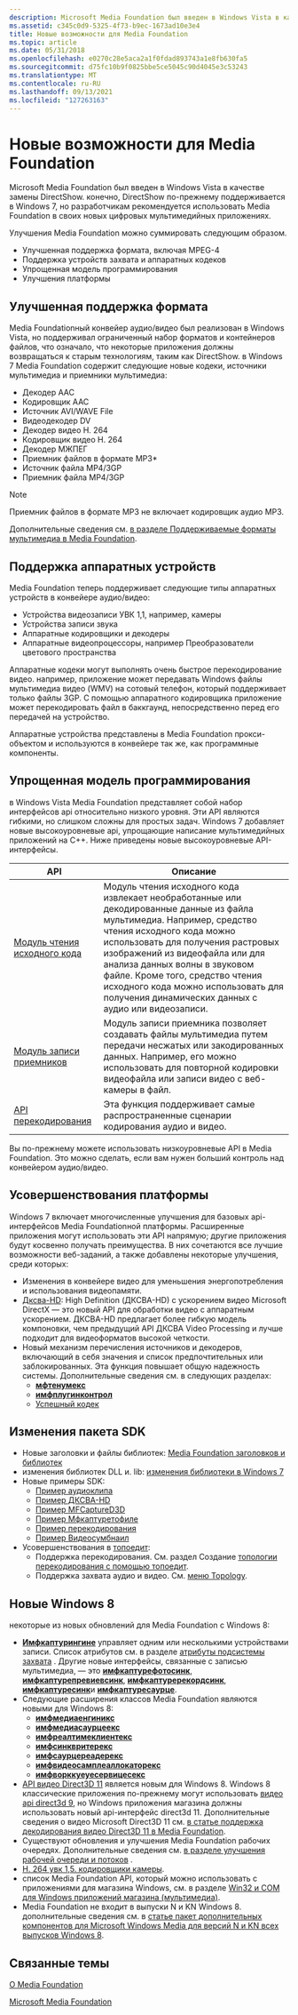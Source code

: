 ```yaml
---
description: Microsoft Media Foundation был введен в Windows Vista в качестве замены DirectShow. конечно, DirectShow по-прежнему поддерживается в Windows 7, но разработчикам рекомендуется использовать Media Foundation в своих новых цифровых мультимедийных приложениях.
ms.assetid: c345c0d9-5325-4f73-b9ec-1673ad10e3e4
title: Новые возможности для Media Foundation
ms.topic: article
ms.date: 05/31/2018
ms.openlocfilehash: e0270c28e5aca2a1f0fdad893743a1e8fb630fa5
ms.sourcegitcommit: d75fc10b9f0825bbe5ce5045c90d4045e3c53243
ms.translationtype: MT
ms.contentlocale: ru-RU
ms.lasthandoff: 09/13/2021
ms.locfileid: "127263163"
---
```

# <a name="whats-new-for-media-foundation"></a>Новые возможности для Media Foundation

Microsoft Media Foundation был введен в Windows Vista в качестве замены DirectShow. конечно, DirectShow по-прежнему поддерживается в Windows 7, но разработчикам рекомендуется использовать Media Foundation в своих новых цифровых мультимедийных приложениях.

Улучшения Media Foundation можно суммировать следующим образом.

-   Улучшенная поддержка формата, включая MPEG-4
-   Поддержка устройств захвата и аппаратных кодеков
-   Упрощенная модель программирования
-   Улучшения платформы

## <a name="better-format-support"></a>Улучшенная поддержка формата

Media Foundationный конвейер аудио/видео был реализован в Windows Vista, но поддерживал ограниченный набор форматов и контейнеров файлов, что означало, что некоторые приложения должны возвращаться к старым технологиям, таким как DirectShow. в Windows 7 Media Foundation содержит следующие новые кодеки, источники мультимедиа и приемники мультимедиа:

-   Декодер AAC
-   Кодировщик AAC
-   Источник AVI/WAVE File
-   Видеодекодер DV
-   Декодер видео H. 264
-   Кодировщик видео H. 264
-   Декодер МЖПЕГ
-   Приемник файлов в формате MP3\*
-   Источник файла MP4/3GP
-   Приемник файла MP4/3GP

> [!Note]  
> Приемник файлов в формате MP3 не включает кодировщик аудио MP3.

 

Дополнительные сведения см. [в разделе Поддерживаемые форматы мультимедиа в Media Foundation](supported-media-formats-in-media-foundation.md).

## <a name="hardware-device-support"></a>Поддержка аппаратных устройств

Media Foundation теперь поддерживает следующие типы аппаратных устройств в конвейере аудио/видео:

-   Устройства видеозаписи УВК 1,1, например, камеры
-   Устройства записи звука
-   Аппаратные кодировщики и декодеры
-   Аппаратные видеопроцессоры, например Преобразователи цветового пространства

Аппаратные кодеки могут выполнять очень быстрое перекодирование видео. например, приложение может передавать Windows файлы мультимедиа видео (WMV) на сотовый телефон, который поддерживает только файлы 3GP. С помощью аппаратного кодировщика приложение может перекодировать файл в баккгаунд, непосредственно перед его передачей на устройство.

Аппаратные устройства представлены в Media Foundation прокси-объектом и используются в конвейере так же, как программные компоненты.

## <a name="simplified-programming-model"></a>Упрощенная модель программирования

в Windows Vista Media Foundation представляет собой набор интерфейсов api относительно низкого уровня. Эти API являются гибкими, но слишком сложны для простых задач. Windows 7 добавляет новые высокоуровневые api, упрощающие написание мультимедийных приложений на C++. Ниже приведены новые высокоуровневые API-интерфейсы.



| API                                | Описание                                                                                                                                                                                                                                                                                                    |
|------------------------------------|----------------------------------------------------------------------------------------------------------------------------------------------------------------------------------------------------------------------------------------------------------------------------------------------------------------|
| [Модуль чтения исходного кода](source-reader.md) | Модуль чтения исходного кода извлекает необработанные или декодированные данные из файла мультимедиа. Например, средство чтения исходного кода можно использовать для получения растровых изображений из видеофайла или для анализа данных волны в звуковом файле. Кроме того, средство чтения исходного кода можно использовать для получения динамических данных с аудио или видеозаписи. <br/> |
| [Модуль записи приемников](sink-writer.md)     | Модуль записи приемника позволяет создавать файлы мультимедиа путем передачи несжатых или закодированных данных. Например, его можно использовать для повторной кодировки видеофайла или записи видео с веб-камеры в файл.                                                                                                         |
| [API перекодирования](transcode-api.md) | Эта функция поддерживает самые распространенные сценарии кодирования аудио и видео.<br/>                                                                                                                                                                                                                               |



 

Вы по-прежнему можете использовать низкоуровневые API в Media Foundation. Это можно сделать, если вам нужен больший контроль над конвейером аудио/видео.

## <a name="platform-improvements"></a>Усовершенствования платформы

Windows 7 включает многочисленные улучшения для базовых api-интерфейсов Media Foundationной платформы. Расширенные приложения могут использовать эти API напрямую; другие приложения будут косвенно получать преимущества. В них сочетаются все лучшие возможности веб-заданий, а также добавлены некоторые улучшения, среди которых:

-   Изменения в конвейере видео для уменьшения энергопотребления и использования видеопамяти.
-   [Дксва-HD](dxva-hd.md): High Definition (ДКСВА-HD) с ускорением видео Microsoft DirectX — это новый API для обработки видео с аппаратным ускорением. ДКСВА-HD предлагает более гибкую модель компоновки, чем предыдущий API ДКСВА Video Processing и лучше подходит для видеоформатов высокой четкости.
-   Новый механизм перечисления источников и декодеров, включающий в себя значения и список предпочтительных или заблокированных. Эта функция повышает общую надежность системы. Дополнительные сведения см. в следующих разделах:
    -   [**мфтенумекс**](/windows/desktop/api/mfapi/nf-mfapi-mftenumex)
    -   [**имфплугинконтрол**](/windows/desktop/api/mfobjects/nn-mfobjects-imfplugincontrol)
    -   [Успешный кодек](codec-merit.md)

## <a name="sdk-changes"></a>Изменения пакета SDK

-   Новые заголовки и файлы библиотек: [Media Foundation заголовков и библиотек](media-foundation-headers-and-libraries.md)
-   изменения библиотек DLL и. lib: [изменения библиотеки в Windows 7](media-foundation-headers-and-libraries.md)
-   Новые примеры SDK:
    -   [Пример аудиоклипа](audio-clip-sample.md)
    -   [Пример ДКСВА-HD](dxva-hd-sample.md)
    -   [Пример MFCaptureD3D](mfcaptured3d-sample.md)
    -   [Пример Мфкаптуретофиле](mfcapturetofile-sample.md)
    -   [Пример перекодирования](transcode-sample.md)
    -   [Пример Видеосумбнаил](videothumbnail-sample.md)
-   Усовершенствования в [топоедит](topoedit.md):
    -   Поддержка перекодирования. См. раздел Создание [топологии перекодирования с помощью топоедит](building-a-transcode-topology-with-topoedit.md).
    -   Поддержка захвата аудио и видео. См. [меню Topology](topology-menu.md).

## <a name="new-in-windows-8"></a>Новые Windows 8

некоторые из новых обновлений для Media Foundation с Windows 8:

-   [**Имфкаптурингине**](/windows/desktop/api/mfcaptureengine/nn-mfcaptureengine-imfcaptureengine) управляет одним или несколькими устройствами записи. Список атрибутов см. в разделе [атрибуты подсистемы захвата](capture-engine-attributes.md) . Другие новые интерфейсы, связанные с записью мультимедиа, — это [**имфкаптурефотосинк**](/windows/desktop/api/mfcaptureengine/nn-mfcaptureengine-imfcapturephotosink), [**имфкаптурепревиевсинк**](/windows/desktop/api/mfcaptureengine/nn-mfcaptureengine-imfcapturepreviewsink), [**имфкаптуререкордсинк**](/windows/desktop/api/mfcaptureengine/nn-mfcaptureengine-imfcapturerecordsink), [**имфкаптуресинк**](/windows/desktop/api/mfcaptureengine/nn-mfcaptureengine-imfcapturesink)и [**имфкаптуресаурце**](/windows/desktop/api/mfcaptureengine/nn-mfcaptureengine-imfcapturesource).
-   Следующие расширения классов Media Foundation являются новыми для Windows 8:
    -   [**имфмедиаенгиникс**](/windows/desktop/api/mfmediaengine/nn-mfmediaengine-imfmediaengineex)
    -   [**имфмедиасаурцеекс**](/windows/desktop/api/mfidl/nn-mfidl-imfmediasourceex)
    -   [**имфреалтимеклиентекс**](/windows/desktop/api/mfidl/nn-mfidl-imfrealtimeclientex)
    -   [**имфсинквритерекс**](/windows/desktop/api/mfreadwrite/nn-mfreadwrite-imfsinkwriterex)
    -   [**имфсаурцереадерекс**](/windows/desktop/api/mfreadwrite/nn-mfreadwrite-imfsourcereaderex)
    -   [**имфвидеосамплеаллокаторекс**](/windows/desktop/api/mfidl/nn-mfidl-imfvideosampleallocatorex)
    -   [**имфворккуеуесервицесекс**](/windows/desktop/api/mfidl/nn-mfidl-imfworkqueueservicesex)
-   [API видео Direct3D 11](direct3d-11-video-apis.md) является новым для Windows 8. Windows 8 классические приложения по-прежнему могут использовать [видео api direct3d 9](direct3d-video-apis.md), но Windows приложения магазина должны использовать новый api-интерфейс direct3d 11. Дополнительные сведения о видео Microsoft Direct3D 11 см. [в статье поддержка декодирования видео Direct3D 11 в Media Foundation](supporting-direct3d-11-video-decoding-in-media-foundation.md).
-   Существуют обновления и улучшения Media Foundation рабочих очередях. Дополнительные сведения см. [в разделе улучшения рабочей очереди и потоков](media-foundation-work-queue-and-threading-improvements.md) .
-   [H. 264 увк 1,5. кодировщики камеры](camera-encoder-h264-uvc-1-5.md).
-   список Media Foundation API, который можно использовать с приложениями для магазина Windows, см. в разделе [Win32 и COM для Windows приложений магазина (мультимедиа)](media-foundation-headers-and-libraries.md).
-   Media Foundation не входит в выпуски N и KN Windows 8. дополнительные сведения см. в [статье пакет дополнительных компонентов для Microsoft Windows Media для версий N и KN всех выпусков Windows 8](https://support.microsoft.com/kb/2703761).

## <a name="related-topics"></a>Связанные темы

<dl> <dt>

[О Media Foundation](about-the-media-foundation-sdk.md)
</dt> <dt>

[Microsoft Media Foundation](microsoft-media-foundation-sdk.md)
</dt> </dl>

 

 




